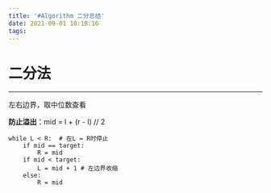 ```yaml
---
title: '#Algorithm 二分总结'
date: 2021-09-01 10:18:16
tags:
---
```

# 二分法
---
左右边界，取中位数查看

**防止溢出**：mid = l + (r - l) // 2

```
while L < R:  # 在L = R时停止
    if mid == target:
        R = mid
    if mid < target:
        L = mid + 1 # 左边界收缩
    else:
        R = mid

```

